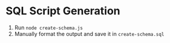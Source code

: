 SQL Script Generation
=====================

1. Run `node create-schema.js`
2. Manually format the output and save it in `create-schema.sql`
